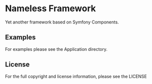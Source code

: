 Nameless Framework
==================

Yet another framework based on Symfony Components.

Examples
--------

For examples please see the Application directory.

License
-------

For the full copyright and license information, please see the LICENSE